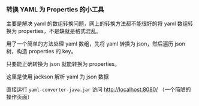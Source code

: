 ### 转换 YAML 为 Properties 的小工具

主要是解决 yaml 的数组转换问题，网上的转换方法都不能很好的将 yaml 数组转换为 properties，不是缺就是格式混乱。

用了一个简单的方法处理 yaml 数组，先将 yaml 转换为 json，然后遍历 json 树，构造 properties 的 key。

只要能正确转换为 json 就能转换为 properties。

这里是使用 jackson 解析 yaml 为 json 数据


直接运行 `yaml-converter-java.jar` 访问 [http://localhost:8080/](http://localhost:8080/) （一个简陋的操作页面）



